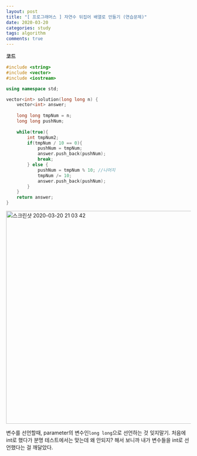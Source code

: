 ```yaml
---
layout: post
title: "[ 프로그래머스 ] 자연수 뒤집어 배열로 만들기 (연습문제)"
date: 2020-03-20
categories: study
tags: algorithm
comments: true
---
```


**코드**

```cpp
#include <string>
#include <vector>
#include <iostream>

using namespace std;

vector<int> solution(long long n) {
    vector<int> answer;
    
    long long tmpNum = n;
    long long pushNum;
    
    while(true){
        int tmpNum2;
        if(tmpNum / 10 == 0){
            pushNum = tmpNum;
            answer.push_back(pushNum);
            break;
        } else {
            pushNum = tmpNum % 10; //나머지
            tmpNum /= 10;
            answer.push_back(pushNum);
        }
    }
    return answer;
}
```

<img width="581" alt="스크린샷 2020-03-20 21 03 42" src="https://user-images.githubusercontent.com/56791347/77161998-49bb6500-6aee-11ea-85fe-51e8a57c2b07.png">

변수를 선언할때, parameter의 변수인`long long`으로 선언하는 것 잊지말기.
처음에 int로 했다가 분명 테스트에서는 맞는데 왜 안되지? 해서 보니까 내가 변수들을 int로 선언했다는 걸 깨달았다.
